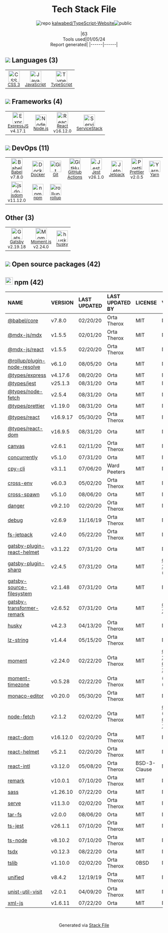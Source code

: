 <!--
&lt;--- Readme.md Snippet without images Start ---&gt;
## Tech Stack
kalwabed/TypeScript-Website is built on the following main stack:

- [Jest](http://facebook.github.io/jest/) – Javascript Testing Framework
- [Node.js](http://nodejs.org/) – Frameworks (Full Stack)
- [React](https://reactjs.org/) – Javascript UI Libraries
- [ExpressJS](http://expressjs.com/) – Microframeworks (Backend)
- [JavaScript](https://developer.mozilla.org/en-US/docs/Web/JavaScript) – Languages
- [TypeScript](http://www.typescriptlang.org) – Languages
- [Babel](http://babeljs.io/) – JavaScript Compilers
- [ServiceStack](https://servicestack.net/) – Frameworks (Full Stack)
- [Moment.js](http://momentjs.com/) – Javascript Utilities & Libraries
- [rollup](http://rollupjs.org/) – JS Build Tools / JS Task Runners
- [Gatsby](https://www.gatsbyjs.org) – Static Site Generators
- [Yarn](https://yarnpkg.com/) – Front End Package Manager
- [Prettier](https://prettier.io/) – Code Review
- [jsdom](https://github.com/jsdom/jsdom) – Headless Browsers
- [Jetpack](https://github.com/KidkArolis/jetpack) – JS Build Tools / JS Task Runners
- [GitHub Actions](https://github.com/features/actions) – Continuous Integration
- [Docker](https://www.docker.com/) – Virtual Machine Platforms & Containers

Full tech stack [here](/techstack.md)

&lt;--- Readme.md Snippet without images End ---&gt;

&lt;--- Readme.md Snippet with images Start ---&gt;
## Tech Stack
kalwabed/TypeScript-Website is built on the following main stack:

- <img width='25' height='25' src='https://img.stackshare.io/service/830/jest.png' alt='Jest'/> [Jest](http://facebook.github.io/jest/) – Javascript Testing Framework
- <img width='25' height='25' src='https://img.stackshare.io/service/1011/n1JRsFeB_400x400.png' alt='Node.js'/> [Node.js](http://nodejs.org/) – Frameworks (Full Stack)
- <img width='25' height='25' src='https://img.stackshare.io/service/1020/OYIaJ1KK.png' alt='React'/> [React](https://reactjs.org/) – Javascript UI Libraries
- <img width='25' height='25' src='https://img.stackshare.io/service/1163/hashtag.png' alt='ExpressJS'/> [ExpressJS](http://expressjs.com/) – Microframeworks (Backend)
- <img width='25' height='25' src='https://img.stackshare.io/service/1209/javascript.jpeg' alt='JavaScript'/> [JavaScript](https://developer.mozilla.org/en-US/docs/Web/JavaScript) – Languages
- <img width='25' height='25' src='https://img.stackshare.io/service/1612/bynNY5dJ.jpg' alt='TypeScript'/> [TypeScript](http://www.typescriptlang.org) – Languages
- <img width='25' height='25' src='https://img.stackshare.io/service/2739/-1wfGjNw.png' alt='Babel'/> [Babel](http://babeljs.io/) – JavaScript Compilers
- <img width='25' height='25' src='https://img.stackshare.io/service/2773/JuTVEkWX_400x400.jpg' alt='ServiceStack'/> [ServiceStack](https://servicestack.net/) – Frameworks (Full Stack)
- <img width='25' height='25' src='https://img.stackshare.io/service/3643/Xrtdc94q_400x400.png' alt='Moment.js'/> [Moment.js](http://momentjs.com/) – Javascript Utilities & Libraries
- <img width='25' height='25' src='https://img.stackshare.io/service/4423/zE8RTn9E_400x400.jpg' alt='rollup'/> [rollup](http://rollupjs.org/) – JS Build Tools / JS Task Runners
- <img width='25' height='25' src='https://img.stackshare.io/service/5472/default_189db484e0770a6101c6a70f0ef0172bc0f8de37.png' alt='Gatsby'/> [Gatsby](https://www.gatsbyjs.org) – Static Site Generators
- <img width='25' height='25' src='https://img.stackshare.io/service/5848/44mC-kJ3.jpg' alt='Yarn'/> [Yarn](https://yarnpkg.com/) – Front End Package Manager
- <img width='25' height='25' src='https://img.stackshare.io/service/7035/default_66f265943abed56bcdbfca1c866a4261b1fbb063.jpg' alt='Prettier'/> [Prettier](https://prettier.io/) – Code Review
- <img width='25' height='25' src='https://img.stackshare.io/service/7054/preview.jpeg' alt='jsdom'/> [jsdom](https://github.com/jsdom/jsdom) – Headless Browsers
- <img width='25' height='25' src='https://img.stackshare.io/service/10139/jetpack.png' alt='Jetpack'/> [Jetpack](https://github.com/KidkArolis/jetpack) – JS Build Tools / JS Task Runners
- <img width='25' height='25' src='https://img.stackshare.io/service/11563/actions.png' alt='GitHub Actions'/> [GitHub Actions](https://github.com/features/actions) – Continuous Integration
- <img width='25' height='25' src='https://img.stackshare.io/service/586/n4u37v9t_400x400.png' alt='Docker'/> [Docker](https://www.docker.com/) – Virtual Machine Platforms & Containers

Full tech stack [here](/techstack.md)

&lt;--- Readme.md Snippet with images End ---&gt;
-->
<div align="center">

# Tech Stack File
![](https://img.stackshare.io/repo.svg "repo") [kalwabed/TypeScript-Website](https://github.com/kalwabed/TypeScript-Website)![](https://img.stackshare.io/public_badge.svg "public")
<br/><br/>
|63<br/>Tools used|01/05/24 <br/>Report generated|
|------|------|
</div>

## <img src='https://img.stackshare.io/languages.svg'/> Languages (3)
<table><tr>
  <td align='center'>
  <img width='36' height='36' src='https://img.stackshare.io/service/6727/css.png' alt='CSS 3'>
  <br>
  <sub><a href="https://developer.mozilla.org/en-US/docs/Web/CSS/CSS3">CSS 3</a></sub>
  <br>
  <sub></sub>
</td>

<td align='center'>
  <img width='36' height='36' src='https://img.stackshare.io/service/1209/javascript.jpeg' alt='JavaScript'>
  <br>
  <sub><a href="https://developer.mozilla.org/en-US/docs/Web/JavaScript">JavaScript</a></sub>
  <br>
  <sub></sub>
</td>

<td align='center'>
  <img width='36' height='36' src='https://img.stackshare.io/service/1612/bynNY5dJ.jpg' alt='TypeScript'>
  <br>
  <sub><a href="http://www.typescriptlang.org">TypeScript</a></sub>
  <br>
  <sub></sub>
</td>

</tr>
</table>

## <img src='https://img.stackshare.io/frameworks.svg'/> Frameworks (4)
<table><tr>
  <td align='center'>
  <img width='36' height='36' src='https://img.stackshare.io/service/1163/hashtag.png' alt='ExpressJS'>
  <br>
  <sub><a href="http://expressjs.com/">ExpressJS</a></sub>
  <br>
  <sub>v4.17.1</sub>
</td>

<td align='center'>
  <img width='36' height='36' src='https://img.stackshare.io/service/1011/n1JRsFeB_400x400.png' alt='Node.js'>
  <br>
  <sub><a href="http://nodejs.org/">Node.js</a></sub>
  <br>
  <sub></sub>
</td>

<td align='center'>
  <img width='36' height='36' src='https://img.stackshare.io/service/1020/OYIaJ1KK.png' alt='React'>
  <br>
  <sub><a href="https://reactjs.org/">React</a></sub>
  <br>
  <sub>v16.12.0</sub>
</td>

<td align='center'>
  <img width='36' height='36' src='https://img.stackshare.io/service/2773/JuTVEkWX_400x400.jpg' alt='ServiceStack'>
  <br>
  <sub><a href="https://servicestack.net/">ServiceStack</a></sub>
  <br>
  <sub></sub>
</td>

</tr>
</table>

## <img src='https://img.stackshare.io/devops.svg'/> DevOps (11)
<table><tr>
  <td align='center'>
  <img width='36' height='36' src='https://img.stackshare.io/service/2739/-1wfGjNw.png' alt='Babel'>
  <br>
  <sub><a href="http://babeljs.io/">Babel</a></sub>
  <br>
  <sub>v7.8.0</sub>
</td>

<td align='center'>
  <img width='36' height='36' src='https://img.stackshare.io/service/586/n4u37v9t_400x400.png' alt='Docker'>
  <br>
  <sub><a href="https://www.docker.com/">Docker</a></sub>
  <br>
  <sub></sub>
</td>

<td align='center'>
  <img width='36' height='36' src='https://img.stackshare.io/service/1046/git.png' alt='Git'>
  <br>
  <sub><a href="http://git-scm.com/">Git</a></sub>
  <br>
  <sub></sub>
</td>

<td align='center'>
  <img width='36' height='36' src='https://img.stackshare.io/service/11563/actions.png' alt='GitHub Actions'>
  <br>
  <sub><a href="https://github.com/features/actions">GitHub Actions</a></sub>
  <br>
  <sub></sub>
</td>

<td align='center'>
  <img width='36' height='36' src='https://img.stackshare.io/service/830/jest.png' alt='Jest'>
  <br>
  <sub><a href="http://facebook.github.io/jest/">Jest</a></sub>
  <br>
  <sub>v26.1.0</sub>
</td>

<td align='center'>
  <img width='36' height='36' src='https://img.stackshare.io/service/10139/jetpack.png' alt='Jetpack'>
  <br>
  <sub><a href="https://github.com/KidkArolis/jetpack">Jetpack</a></sub>
  <br>
  <sub></sub>
</td>

<td align='center'>
  <img width='36' height='36' src='https://img.stackshare.io/service/7035/default_66f265943abed56bcdbfca1c866a4261b1fbb063.jpg' alt='Prettier'>
  <br>
  <sub><a href="https://prettier.io/">Prettier</a></sub>
  <br>
  <sub>v2.0.5</sub>
</td>

<td align='center'>
  <img width='36' height='36' src='https://img.stackshare.io/service/5848/44mC-kJ3.jpg' alt='Yarn'>
  <br>
  <sub><a href="https://yarnpkg.com/">Yarn</a></sub>
  <br>
  <sub></sub>
</td>

</tr>
<tr>
  <td align='center'>
  <img width='36' height='36' src='https://img.stackshare.io/service/7054/preview.jpeg' alt='jsdom'>
  <br>
  <sub><a href="https://github.com/jsdom/jsdom">jsdom</a></sub>
  <br>
  <sub>v11.12.0</sub>
</td>

<td align='center'>
  <img width='36' height='36' src='https://img.stackshare.io/service/1120/lejvzrnlpb308aftn31u.png' alt='npm'>
  <br>
  <sub><a href="https://www.npmjs.com/">npm</a></sub>
  <br>
  <sub></sub>
</td>

<td align='center'>
  <img width='36' height='36' src='https://img.stackshare.io/service/4423/zE8RTn9E_400x400.jpg' alt='rollup'>
  <br>
  <sub><a href="http://rollupjs.org/">rollup</a></sub>
  <br>
  <sub></sub>
</td>

</tr>
</table>

## Other (3)
<table><tr>
  <td align='center'>
  <img width='36' height='36' src='https://img.stackshare.io/service/5472/default_189db484e0770a6101c6a70f0ef0172bc0f8de37.png' alt='Gatsby'>
  <br>
  <sub><a href="https://www.gatsbyjs.org">Gatsby</a></sub>
  <br>
  <sub>v2.19.18</sub>
</td>

<td align='center'>
  <img width='36' height='36' src='https://img.stackshare.io/service/3643/Xrtdc94q_400x400.png' alt='Moment.js'>
  <br>
  <sub><a href="http://momentjs.com/">Moment.js</a></sub>
  <br>
  <sub>v2.24.0</sub>
</td>

<td align='center'>
  <img width='36' height='36' src='https://img.stackshare.io/service/9527/5502029.jpeg' alt='husky'>
  <br>
  <sub><a href="https://github.com/typicode/husky">husky</a></sub>
  <br>
  <sub></sub>
</td>

</tr>
</table>


## <img src='https://img.stackshare.io/group.svg' /> Open source packages (42)</h2>

## <img width='24' height='24' src='https://img.stackshare.io/service/1120/lejvzrnlpb308aftn31u.png'/> npm (42)

|NAME|VERSION|LAST UPDATED|LAST UPDATED BY|LICENSE|VULNERABILITIES|
|:------|:------|:------|:------|:------|:------|
|[@babel/core](https://www.npmjs.com/@babel/core)|v7.8.0|02/20/20|Orta Therox |MIT|N/A|
|[@mdx-js/mdx](https://www.npmjs.com/@mdx-js/mdx)|v1.5.5|02/01/20|Orta Therox |MIT|N/A|
|[@mdx-js/react](https://www.npmjs.com/@mdx-js/react)|v1.5.5|02/20/20|Orta Therox |MIT|N/A|
|[@rollup/plugin-node-resolve](https://www.npmjs.com/@rollup/plugin-node-resolve)|v6.1.0|08/05/20|Orta |MIT|N/A|
|[@types/express](https://www.npmjs.com/@types/express)|v4.17.6|08/20/20|Orta |MIT|N/A|
|[@types/jest](https://www.npmjs.com/@types/jest)|v25.1.3|08/31/20|Orta |MIT|N/A|
|[@types/node-fetch](https://www.npmjs.com/@types/node-fetch)|v2.5.4|08/31/20|Orta |MIT|N/A|
|[@types/prettier](https://www.npmjs.com/@types/prettier)|v1.19.0|08/31/20|Orta |MIT|N/A|
|[@types/react](https://www.npmjs.com/@types/react)|v16.9.17|05/30/20|Orta Therox |MIT|N/A|
|[@types/react-dom](https://www.npmjs.com/@types/react-dom)|v16.9.5|08/31/20|Orta |MIT|N/A|
|[canvas](https://www.npmjs.com/canvas)|v2.6.1|02/11/20|Orta Therox |MIT|N/A|
|[concurrently](https://www.npmjs.com/concurrently)|v5.1.0|07/31/20|Orta |MIT|N/A|
|[cpy-cli](https://www.npmjs.com/cpy-cli)|v3.1.1|07/06/20|Ward Peeters |MIT|N/A|
|[cross-env](https://www.npmjs.com/cross-env)|v6.0.3|05/02/20|Orta Therox |MIT|N/A|
|[cross-spawn](https://www.npmjs.com/cross-spawn)|v5.1.0|08/06/20|Orta |MIT|N/A|
|[danger](https://www.npmjs.com/danger)|v9.2.10|02/20/20|Orta Therox |MIT|N/A|
|[debug](https://www.npmjs.com/debug)|v2.6.9|11/16/19|Orta Therox |MIT|N/A|
|[fs-jetpack](https://www.npmjs.com/fs-jetpack)|v2.4.0|05/22/20|Orta Therox |MIT|N/A|
|[gatsby-plugin-react-helmet](https://www.npmjs.com/gatsby-plugin-react-helmet)|v3.1.22|07/31/20|Orta |MIT|N/A|
|[gatsby-plugin-sharp](https://www.npmjs.com/gatsby-plugin-sharp)|v2.4.5|07/31/20|Orta |MIT|[CVE-2023-30548](https://github.com/advisories/GHSA-h2pm-378c-pcxx) (Moderate)|
|[gatsby-source-filesystem](https://www.npmjs.com/gatsby-source-filesystem)|v2.1.48|07/31/20|Orta |MIT|N/A|
|[gatsby-transformer-remark](https://www.npmjs.com/gatsby-transformer-remark)|v2.6.52|07/31/20|Orta |MIT|[CVE-2023-22491](https://github.com/advisories/GHSA-7ch4-rr99-cqcw) (High)|
|[husky](https://www.npmjs.com/husky)|v4.2.3|04/13/20|Orta Therox |MIT|N/A|
|[lz-string](https://www.npmjs.com/lz-string)|v1.4.4|05/15/20|Orta Therox |MIT|N/A|
|[moment](https://www.npmjs.com/moment)|v2.24.0|02/22/20|Orta Therox |MIT|[CVE-2022-24785](https://github.com/advisories/GHSA-8hfj-j24r-96c4) (High)<br/>[CVE-2022-31129](https://github.com/advisories/GHSA-wc69-rhjr-hc9g) (High)|
|[moment-timezone](https://www.npmjs.com/moment-timezone)|v0.5.28|02/22/20|Orta Therox |MIT|[](https://github.com/advisories/GHSA-v78c-4p63-2j6c) (Moderate)<br/>[](https://github.com/advisories/GHSA-56x4-j7p9-fcf9) (Low)|
|[monaco-editor](https://www.npmjs.com/monaco-editor)|v0.20.0|05/30/20|Orta Therox |MIT|N/A|
|[node-fetch](https://www.npmjs.com/node-fetch)|v2.1.2|02/02/20|Orta Therox |MIT|[CVE-2022-0235](https://github.com/advisories/GHSA-r683-j2x4-v87g) (High)<br/>[CVE-2020-15168](https://github.com/advisories/GHSA-w7rc-rwvf-8q5r) (Low)|
|[react-dom](https://www.npmjs.com/react-dom)|v16.12.0|02/20/20|Orta Therox |MIT|N/A|
|[react-helmet](https://www.npmjs.com/react-helmet)|v5.2.1|02/20/20|Orta Therox |MIT|N/A|
|[react-intl](https://www.npmjs.com/react-intl)|v3.12.0|05/08/20|Orta Therox |BSD-3-Clause|N/A|
|[remark](https://www.npmjs.com/remark)|v10.0.1|07/10/20|Orta Therox |MIT|N/A|
|[sass](https://www.npmjs.com/sass)|v1.26.10|07/22/20|Orta |MIT|N/A|
|[serve](https://www.npmjs.com/serve)|v11.3.0|02/02/20|Orta Therox |MIT|N/A|
|[tar-fs](https://www.npmjs.com/tar-fs)|v2.0.0|08/06/20|Orta |MIT|N/A|
|[ts-jest](https://www.npmjs.com/ts-jest)|v26.1.1|07/10/20|Orta Therox |MIT|N/A|
|[ts-node](https://www.npmjs.com/ts-node)|v8.10.2|07/10/20|Orta Therox |MIT|N/A|
|[tsdx](https://www.npmjs.com/tsdx)|v0.12.3|08/22/20|Orta |MIT|N/A|
|[tslib](https://www.npmjs.com/tslib)|v1.10.0|02/02/20|Orta Therox |0BSD|N/A|
|[unified](https://www.npmjs.com/unified)|v8.4.2|12/19/19|Orta Therox |MIT|N/A|
|[unist-util-visit](https://www.npmjs.com/unist-util-visit)|v2.0.1|04/09/20|Orta Therox |MIT|N/A|
|[xml-js](https://www.npmjs.com/xml-js)|v1.6.11|07/22/20|Orta |MIT|N/A|

<br/>
<div align='center'>

Generated via [Stack File](https://github.com/marketplace/stack-file)
